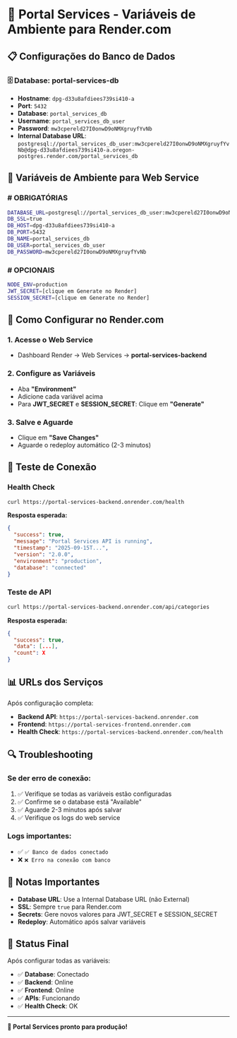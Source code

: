 # 🔧 Portal Services - Variáveis de Ambiente para Render.com

## 📋 Configurações do Banco de Dados

### **🗄️ Database: portal-services-db**
- **Hostname**: `dpg-d33u8afdiees739si410-a`
- **Port**: `5432`
- **Database**: `portal_services_db`
- **Username**: `portal_services_db_user`
- **Password**: `mw3cpereld27I0onwD9oNMXgruyfYvNb`
- **Internal Database URL**: `postgresql://portal_services_db_user:mw3cpereld27I0onwD9oNMXgruyfYvNb@dpg-d33u8afdiees739si410-a.oregon-postgres.render.com/portal_services_db`

## 🔧 Variáveis de Ambiente para Web Service

### **# OBRIGATÓRIAS**
```bash
DATABASE_URL=postgresql://portal_services_db_user:mw3cpereld27I0onwD9oNMXgruyfYvNb@dpg-d33u8afdiees739si410-a.oregon-postgres.render.com/portal_services_db
DB_SSL=true
DB_HOST=dpg-d33u8afdiees739si410-a
DB_PORT=5432
DB_NAME=portal_services_db
DB_USER=portal_services_db_user
DB_PASSWORD=mw3cpereld27I0onwD9oNMXgruyfYvNb
```

### **# OPCIONAIS**
```bash
NODE_ENV=production
JWT_SECRET=[clique em Generate no Render]
SESSION_SECRET=[clique em Generate no Render]
```

## 🚀 Como Configurar no Render.com

### **1. Acesse o Web Service**
- Dashboard Render → Web Services → **portal-services-backend**

### **2. Configure as Variáveis**
- Aba **"Environment"**
- Adicione cada variável acima
- Para **JWT_SECRET** e **SESSION_SECRET**: Clique em **"Generate"**

### **3. Salve e Aguarde**
- Clique em **"Save Changes"**
- Aguarde o redeploy automático (2-3 minutos)

## 🧪 Teste de Conexão

### **Health Check**
```bash
curl https://portal-services-backend.onrender.com/health
```

**Resposta esperada:**
```json
{
  "success": true,
  "message": "Portal Services API is running",
  "timestamp": "2025-09-15T...",
  "version": "2.0.0",
  "environment": "production",
  "database": "connected"
}
```

### **Teste de API**
```bash
curl https://portal-services-backend.onrender.com/api/categories
```

**Resposta esperada:**
```json
{
  "success": true,
  "data": [...],
  "count": X
}
```

## 📊 URLs dos Serviços

Após configuração completa:
- **Backend API**: `https://portal-services-backend.onrender.com`
- **Frontend**: `https://portal-services-frontend.onrender.com`
- **Health Check**: `https://portal-services-backend.onrender.com/health`

## 🔍 Troubleshooting

### **Se der erro de conexão:**
1. ✅ Verifique se todas as variáveis estão configuradas
2. ✅ Confirme se o database está "Available"
3. ✅ Aguarde 2-3 minutos após salvar
4. ✅ Verifique os logs do web service

### **Logs importantes:**
- ✅ `✅ Banco de dados conectado`
- ❌ `❌ Erro na conexão com banco`

## 📝 Notas Importantes

- **Database URL**: Use a Internal Database URL (não External)
- **SSL**: Sempre `true` para Render.com
- **Secrets**: Gere novos valores para JWT_SECRET e SESSION_SECRET
- **Redeploy**: Automático após salvar variáveis

## 🎯 Status Final

Após configurar todas as variáveis:
- ✅ **Database**: Conectado
- ✅ **Backend**: Online
- ✅ **Frontend**: Online
- ✅ **APIs**: Funcionando
- ✅ **Health Check**: OK

---

**🚀 Portal Services pronto para produção!**
